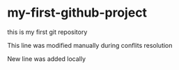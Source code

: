 # my-first-github-project
this is my first git repository

This line was modified manually during conflits resolution

New line was added locally